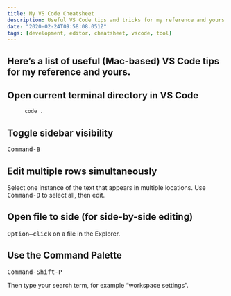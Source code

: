 ```yaml
---
title: My VS Code Cheatsheet
description: Useful VS Code tips and tricks for my reference and yours
date: "2020-02-24T09:58:08.051Z"
tags: [development, editor, cheatsheet, vscode, tool]
---
```

Here’s a list of useful (Mac-based) VS Code tips for my reference and yours.
---

## Open current terminal directory in VS Code

<figure>
  
```bash
code .
```

</figure>

## Toggle sidebar visibility

<kbd>Command-B</kbd>

## Edit multiple rows simultaneously

Select one instance of the text that appears in multiple locations. Use <kbd>Command-D</kbd> to select all, then edit.

## Open file to side (for side-by-side editing)

<kbd>Option–click</kbd> on a file in the Explorer.

## Use the Command Palette

<kbd>Command-Shift-P</kbd>

Then type your search term, for example “workspace settings”.
